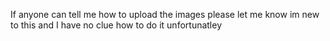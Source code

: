 If anyone can tell me how to upload the images please let me know im new to this and I have no clue how to do it unfortunatley 
